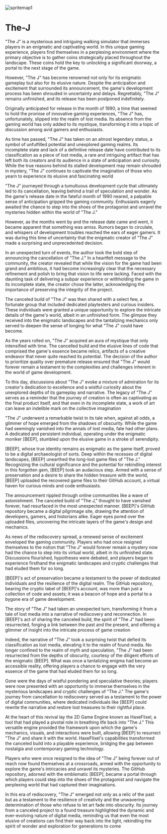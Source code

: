 ![spritemap1](https://github.com/BambiGaming2022/The-J/assets/116512242/cf7bfbd9-be67-4bf5-bdbd-db294eb1668a)

# The-J
"The J" is a mysterious and intriguing walking simulator that immerses players in an enigmatic and captivating world. In this unique gaming experience, players find themselves in a perplexing environment where the primary objective is to gather coins strategically placed throughout the landscape. These coins hold the key to unlocking a significant doorway, a portal to the next stage of the game.

However, "The J" has become renowned not only for its enigmatic gameplay but also for its elusive nature. Despite the anticipation and excitement that surrounded its announcement, the game's development process has been shrouded in uncertainty and delays. Regrettably, "The J" remains unfinished, and its release has been postponed indefinitely.

Originally anticipated for release in the month of 1990, a time that seemed to hold the promise of innovative gaming experiences, "The J" has, unfortunately, slipped into the realm of lost media. Its absence from the gaming world has only added to its mystique, transforming it into a topic of discussion among avid gamers and enthusiasts.

As time has passed, "The J" has taken on an almost legendary status, a symbol of unfulfilled potential and unexplored gaming realms. Its incomplete state and lack of a definitive release date have contributed to its classification as a piece of lost media, a rare and intriguing artifact that has left both its creators and its audience in a state of anticipation and curiosity. While the true reasons behind its stalled development may remain shrouded in mystery, "The J" continues to captivate the imagination of those who yearn to experience its elusive and fascinating world

"The J" journeyed through a tumultuous development cycle that ultimately led to its cancellation, leaving behind a trail of speculation and wonder. As the game's release date in the fateful month of 1990 neared, a palpable sense of anticipation gripped the gaming community. Enthusiasts eagerly awaited the chance to step into the shoes of the protagonist and unravel the mysteries hidden within the world of "The J."

However, as the months went by and the release date came and went, it became apparent that something was amiss. Rumors began to circulate, and whispers of development troubles reached the ears of eager gamers. It was during this time of uncertainty that the enigmatic creator of "The J" made a surprising and unprecedented decision.

In an unexpected turn of events, the author took the bold step of announcing the cancellation of "The J." In a heartfelt message to the community, the creator revealed that while the vision for the game had been grand and ambitious, it had become increasingly clear that the necessary refinement and polish to bring that vision to life were lacking. Faced with the daunting task of delivering a subpar experience or withholding the game in its incomplete state, the creator chose the latter, acknowledging the importance of preserving the integrity of the project.

The canceled build of "The J" was then shared with a select few, a fortunate group that included dedicated playtesters and curious insiders. These individuals were granted a unique opportunity to explore the intricate details of the game's world, albeit in an unfinished form. The glimpse they received into the enigmatic landscapes and the tantalizing mechanics only served to deepen the sense of longing for what "The J" could have become.

As the years rolled on, "The J" acquired an aura of mystique that only intensified with time. The cancelled build and the elusive lines of code that comprised the game's essence became relics, artifacts of a creative endeavor that never quite reached its potential. The decision of the author to prioritize quality over premature release ensured that "The J" would forever remain a testament to the complexities and challenges inherent in the world of game development.

To this day, discussions about "The J" evoke a mixture of admiration for its creator's dedication to excellence and a wistful curiosity about the unexplored depths of its gameplay and narrative. The legacy of "The J" serves as a reminder that the journey of creation is often as captivating as the final product itself, and that even in its incomplete state, a work of art can leave an indelible mark on the collective imagination

"The J" underwent a remarkable twist in its tale when, against all odds, a glimmer of hope emerged from the shadows of obscurity. While the game had seemingly vanished into the annals of lost media, fate had other plans. A dedicated and persistent individual, operating under the enigmatic moniker [BEEP], stumbled upon the elusive game in a stroke of serendipity.

[BEEP], whose true identity remains as enigmatic as the game itself, proved to be a digital archaeologist of sorts. Deep within the recesses of digital landscapes, [BEEP] unearthed the long-lost game files of "The J." Recognizing the cultural significance and the potential for rekindling interest in this forgotten gem, [BEEP] took an audacious step. Armed with a sense of preservation and a desire to share the hidden treasure with the world, [BEEP] uploaded the recovered game files to their GitHub account, a virtual haven for curious minds and code enthusiasts.

The announcement rippled through online communities like a wave of astonishment. The canceled build of "The J," thought to have vanished forever, had resurfaced in the most unexpected manner. [BEEP]'s GitHub repository became a digital pilgrimage site, drawing the attention of developers, gamers, and historians alike. Eager eyes pored over the uploaded files, uncovering the intricate layers of the game's design and mechanics.

As news of the rediscovery spread, a renewed sense of excitement enveloped the gaming community. Players who had once resigned themselves to the notion that "The J" would forever remain a mystery now had the chance to step into its virtual world, albeit in its unfinished state. Discussions flourished, hypotheses were debated, and players began to experience firsthand the enigmatic landscapes and cryptic challenges that had eluded them for so long.

[BEEP]'s act of preservation became a testament to the power of dedicated individuals and the resilience of the digital realm. The GitHub repository, bearing the cryptic label of [BEEP]'s account, was more than just a collection of code and assets; it was a beacon of hope and a portal to a bygone era of game development.

The story of "The J" had taken an unexpected turn, transforming it from a tale of lost media into a narrative of rediscovery and reconnection. In [BEEP]'s act of sharing the canceled build, the spirit of "The J" had been resurrected, forging a link between the past and the present, and offering a glimmer of insight into the intricate process of game creation

Indeed, the narrative of "The J" took a surprising twist that defied its classification as lost media, elevating it to the realm of found media. No longer confined to the realm of myth and speculation, "The J" had been resurrected from the depths of obscurity, courtesy of the diligent efforts of the enigmatic [BEEP]. What was once a tantalizing enigma had become an accessible reality, offering players a chance to engage with the very essence of the game that had eluded them for so long.

Gone were the days of wistful pondering and speculative theories; players were now presented with an opportunity to immerse themselves in the mysterious landscapes and cryptic challenges of "The J." The game's journey from cancellation to rediscovery served as a testament to the power of digital communities, where dedicated individuals like [BEEP] could rewrite the narrative and restore lost treasures to their rightful place.

At the heart of this revival lay the 2D Game Engine known as HaxeFlixel, a tool that had played a pivotal role in breathing life back into "The J." This versatile engine provided the framework upon which the game's mechanics, visuals, and interactions were built, allowing [BEEP] to resurrect "The J" and share it with the world. HaxeFlixel's capabilities transformed the canceled build into a playable experience, bridging the gap between nostalgia and contemporary gaming technology.

Players who were once resigned to the idea of "The J" being forever out of reach now found themselves at a crossroads, armed with the opportunity to explore the game's intricacies and unravel its mysteries. The GitHub repository, adorned with the emblematic [BEEP], became a portal through which players could step into the shoes of the protagonist and navigate the perplexing world that had captured their imaginations.

In this era of rediscovery, "The J" emerged not only as a relic of the past but as a testament to the resilience of creativity and the unwavering determination of those who refuse to let art fade into obscurity. Its journey from a canceled project to a found treasure highlighted the dynamic and ever-evolving nature of digital media, reminding us that even the most elusive of creations can find their way back into the light, rekindling the spirit of wonder and exploration for generations to come

